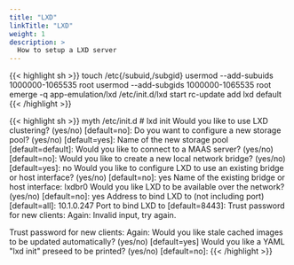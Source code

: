 ```yaml
---
title: "LXD"
linkTitle: "LXD"
weight: 1
description: >
  How to setup a LXD server
---
```


{{< highlight sh >}}
touch /etc{/subuid,/subgid}
usermod --add-subuids 1000000-1065535 root
usermod --add-subgids 1000000-1065535 root
emerge -q app-emulation/lxd
/etc/init.d/lxd start
rc-update add lxd default
{{< /highlight >}}

{{< highlight sh >}}
myth /etc/init.d # lxd init
Would you like to use LXD clustering? (yes/no) [default=no]:
Do you want to configure a new storage pool? (yes/no) [default=yes]:
Name of the new storage pool [default=default]:
Would you like to connect to a MAAS server? (yes/no) [default=no]:
Would you like to create a new local network bridge? (yes/no) [default=yes]: no
Would you like to configure LXD to use an existing bridge or host interface? (yes/no) [default=no]: yes
Name of the existing bridge or host interface: lxdbr0
Would you like LXD to be available over the network? (yes/no) [default=no]: yes
Address to bind LXD to (not including port) [default=all]: 10.1.0.247
Port to bind LXD to [default=8443]:
Trust password for new clients:
Again:
Invalid input, try again.

Trust password for new clients:
Again:
Would you like stale cached images to be updated automatically? (yes/no) [default=yes]
Would you like a YAML "lxd init" preseed to be printed? (yes/no) [default=no]:
{{< /highlight >}}
